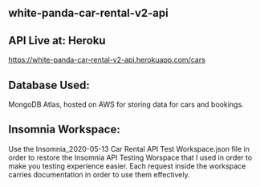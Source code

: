 ## white-panda-car-rental-v2-api

## API Live at: Heroku
https://white-panda-car-rental-v2-api.herokuapp.com/cars

## Database Used:
MongoDB Atlas, hosted on AWS for storing data for cars and bookings.

## Insomnia Workspace:
Use the Insomnia_2020-05-13 Car Rental API Test Workspace.json file in order to restore the Insomnia API Testing Worspace that I used in order to make you testing experience easier. Each request inside the workspace carries documentation in order to use them effectively.
